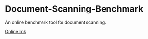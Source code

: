 # Document-Scanning-Benchmark

An online benchmark tool for document scanning.

[Online link](https://tony-xlh.github.io/Document-Scanning-Benchmark/)
